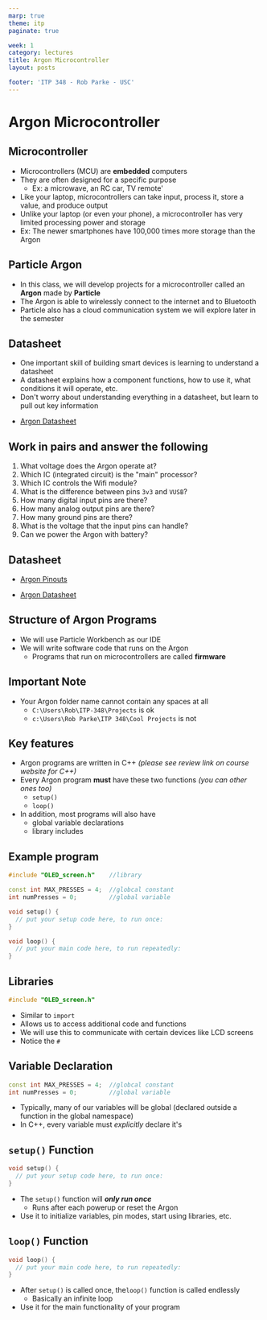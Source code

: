 ```yaml
---
marp: true
theme: itp
paginate: true

week: 1
category: lectures
title: Argon Microcontroller
layout: posts

footer: 'ITP 348 - Rob Parke - USC'
---
```


<!-- headingDivider: 2 -->

# Argon Microcontroller

## Microcontroller

* Microcontrollers (MCU) are **embedded** computers
* They are often designed for a specific purpose 
  - Ex: a microwave, an RC car, TV remote'
* Like your laptop, microcontrollers can take input, process it, store a value, and produce output
* Unlike your laptop (or even your phone), a microcontroller has very limited processing power and storage 
* Ex: The newer smartphones have 100,000 times more storage than the Argon

## Particle Argon

* In this class, we will develop projects for a microcontroller called an **Argon** made by **Particle**
* The Argon is able to wirelessly connect to the internet and to Bluetooth 
* Particle also has a cloud communication system we will explore later in the semester

## Datasheet

* One important skill of building smart devices is learning to understand a datasheet
* A datasheet explains how a component functions, how to use it, what conditions it will operate, etc.
* Don't worry about understanding everything in a datasheet, but learn to pull out key information

- [Argon Datasheet](https://docs.particle.io/datasheets/wi-fi/argon-datasheet/)

## Work in pairs and answer the following

1. What voltage does the Argon operate at?
2. Which IC (integrated circuit) is the "main" processor?
3. Which IC controls the Wifi module?
4. What is the difference between pins `3v3` and `VUSB`?
5. How many digital input pins are there? 
6. How many analog output pins are there?
7. How many ground pins are there?
8. What is the voltage that the input pins can handle?
9. Can we power the Argon with battery?

## Datasheet 


- [Argon Pinouts](https://docs.particle.io/assets/images/argon/argon-top.png)

- [Argon Datasheet](https://docs.particle.io/datasheets/wi-fi/argon-datasheet/)

<!-- operating voltage: 3.3v -->

<!-- main: nRF52840; wifi: ESP32 -->

<!-- 3v3 is always 3.3v; VUSB is 5v when connected to USB-->

<!-- 20 digital GPIO; 6 analog IN; 0 analog out; 1 ground pin -->

<!-- GPIO can operate at 3.3V max so be caution with higher voltage devices -->

<!-- show other communication pins -->        



## Structure of Argon Programs

* We will use Particle Workbench as our IDE
* We will write software code that runs on the Argon
  * Programs that run on microcontrollers are called **firmware** 

## Important Note

* Your Argon folder name cannot contain any spaces at all
  - `C:\Users\Rob\ITP-348\Projects` is ok
  - `c:\Users\Rob Parke\ITP 348\Cool Projects` is not

## Key features

* Argon programs are written in C++ *(please see review link on course website for C++)*
* Every Argon program **must** have these two functions *(you can other ones too)*
  - `setup()`
  - `loop()`
* In addition, most programs will also have
  - global variable declarations
  - library includes

## Example program

```c++
#include "OLED_screen.h"	//library

const int MAX_PRESSES = 4;	//globcal constant
int numPresses = 0;			//global variable

void setup() {
  // put your setup code here, to run once:
}

void loop() {
  // put your main code here, to run repeatedly:
}
```

## Libraries

```c++
#include "OLED_screen.h"
```

* Similar to `import`
* Allows us to access additional code and functions
* We will use this to communicate with certain devices like LCD screens
* Notice the `#`

## Variable Declaration

```c++
const int MAX_PRESSES = 4;	//globcal constant
int numPresses = 0;			//global variable
```

* Typically, many of our variables will be global (declared outside a function in the global namespace)
* In C++, every variable must *explicitly* declare it's

## `setup()` Function

```c++
void setup() {
  // put your setup code here, to run once:
}
```

* The `setup()` function will ***only run once***
  - Runs after each powerup or reset the Argon
* Use it to initialize variables, pin modes, start using libraries, etc.

## `loop()` Function

```c++
void loop() {
  // put your main code here, to run repeatedly:
}
```

* After `setup()` is called once, the`loop()` function is called endlessly 
  - Basically an infinite loop
* Use it for the main functionality of your program